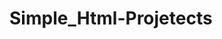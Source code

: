 # Simple_Html-Projetects


<h3> <a href="https://geek-hadeed.github.io/Simple_Html-Projects/3D%20Cube/"></a></h3>
<h3> <a href="https://geek-hadeed.github.io/Simple_Html-Projects/Age%20Calculator/"></a></h3>
<h3> <a href="https://geek-hadeed.github.io/Simple_Html-Projects/Animated%20Loader/"></a></h3>
<h3> <a href="https://geek-hadeed.github.io/Simple_Html-Projects/CountDown_Timer/"></a></h3>
<h3> <a href="https://geek-hadeed.github.io/Simple_Html-Projects/Hangman/"></a></h3>
<h3> <a href="https://geek-hadeed.github.io/Simple_Html-Projects/Login%20Page"></a></h3>
<h3> <a href="https://geek-hadeed.github.io/Simple_Html-Projects/Nav%20Bar"></a></h3>
<h3> <a href="https://geek-hadeed.github.io/Simple_Html-Projects/Navigation%20Bar"></a></h3>
<h3> <a href="https://geek-hadeed.github.io/Simple_Html-Projects/"></a></h3>
<h3> <a href="https://geek-hadeed.github.io/Simple_Html-Projects/"></a></h3>
<h3> <a href="https://geek-hadeed.github.io/Simple_Html-Projects/"></a></h3>
<h3> <a href="https://geek-hadeed.github.io/Simple_Html-Projects/"></a></h3>
<h3> <a href="https://geek-hadeed.github.io/Simple_Html-Projects/"></a></h3>
